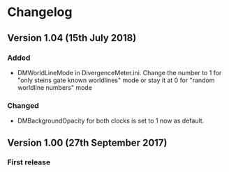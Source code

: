 # Changelog

## Version 1.04 (15th July 2018)
### Added
- DMWorldLineMode in DivergenceMeter.ini. Change the number to 1 for "only steins gate known worldlines" mode or stay it at 0 for "random worldline numbers" mode
### Changed
- DMBackgroundOpacity for both clocks is set to 1 now as default.

## Version 1.00 (27th September 2017)
### First release